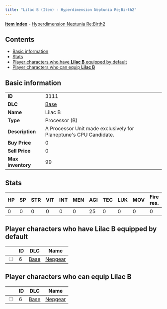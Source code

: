 ```yaml
---
title: "Lilac B (Item) - Hyperdimension Neptunia Re;Birth2"
---
```


[**Item Index**](/neptunia/rb2/item/index.html) - [Hyperdimension Neptunia Re;Birth2](/neptunia/rb2)

## Contents

- [Basic information](#basic-information)
- [Stats](#stats)
- [Player characters who have **Lilac B** equipped by default](#player-characters-who-have-lilac-b-equipped-by-default)
- [Player characters who can equip **Lilac B**](#player-characters-who-can-equip-lilac-b)

## Basic information

|   |   |
| -- | -- |
| **ID** | 3111 |
| **DLC** | [Base](/neptunia/rb2/dlc/0-base.html) |
| **Name** | Lilac B |
| **Type** | Processor (B) |
| **Description** | A Processor Unit made exclusively for Planeptune's CPU Candidate. |
| **Buy Price** | 0 |
| **Sell Price** | 0 |
| **Max inventory** | 99 |

## Stats

| HP | SP | STR | VIT | INT | MEN | AGI | TEC | LUK | MOV | Fire res. | Ice res. | Wind res. | Lightning res. |
| -- | -- | --- | --- | --- | --- | --- | --- | --- | --- | --------- | -------- | --------- | -------------- |
| 0 | 0 | 0 | 0 | 0 | 0 | 25 | 0 | 0 | 0 | 0 | 0 | 0 | 0 |

## Player characters who have **Lilac B** equipped by default

|    | ID | DLC | Name |
| -- | -- | --- | ---- |
| <input type="checkbox" id="rb2-player-0-6" class="trackbox" /> | 6 | [Base](/neptunia/rb2/dlc/0-base.html) | [Nepgear](/neptunia/rb2/player/0-6-nepgear.html) |

## Player characters who can equip **Lilac B**

|    | ID | DLC | Name |
| -- | -- | --- | ---- |
| <input type="checkbox" id="rb2-player-0-6" class="trackbox" /> | 6 | [Base](/neptunia/rb2/dlc/0-base.html) | [Nepgear](/neptunia/rb2/player/0-6-nepgear.html) |